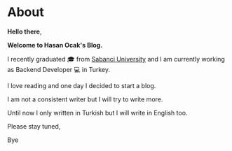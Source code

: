 # About


**Hello there**,

**Welcome to Hasan Ocak's Blog.**

I recently graduated :mortar_board: from [Sabanci University](https://www.sabanciuniv.edu/) and I am currently working as
Backend Developer :computer: in Turkey. 

I love reading and one day I decided to start a blog.

I am not a consistent writer but I will try to write more.

Until now I only written in Turkish but I will write in English too.

Please stay tuned,

Bye
